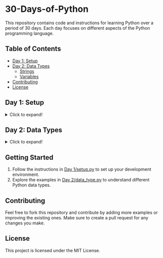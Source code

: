 # 30-Days-of-Python

This repository contains code and instructions for learning Python over a period of 30 days. Each day focuses on different aspects of the Python programming language.

## Table of Contents

- [Day 1: Setup](#day-1-setup)
- [Day 2: Data Types](#day-2-data-types)
  - [Strings](#strings)
  - [Variables](#variables)
- [Contributing](#contributing)
- [License](#license)

## Day 1: Setup

<details>
  <summary>Click to expand!</summary>

**File:** [Day 1/setup.py](Day%201/setup.py)

This file contains instructions for setting up your Python development environment. It includes links to download Python, Visual Studio Code (VS Code), and the Python extension for VS Code.

</details>

## Day 2: Data Types

<details>
  <summary>Click to expand!</summary>

**File:** [Day 2/data_type.py](Day%202/data_type.py)

This file demonstrates various Python data types with examples. The data types covered include:

1. Numeric Types
   - Integer
   - Float
   - Complex
2. Sequence Types
   - String
   - List
   - Tuple
3. Mapping Type
   - Dictionary
4. Set Types
   - Set
5. Boolean Type
   - Boolean
6. None Type
   - None

Each example is printed to the console for easy understanding.

### Strings

**File:** [Day 2/String.py](Day%202/String.py)

This file demonstrates various operations and methods for Python strings. The topics covered include:

- String creation using single, double, and triple quotes
- Type of a string
- String concatenation
- Type conversion
- String methods (changing case, removing whitespace, finding a substring, replacing a substring, splitting a string, joining a list of strings)
- String formatting using f-strings

### Variables

**File:** [Day 2/Variables.py](Day%202/Variables.py)

This file explains variable naming conventions and provides examples of valid and invalid variable names.

</details>

## Getting Started

1. Follow the instructions in [Day 1/setup.py](Day%201/setup.py) to set up your development environment.
2. Explore the examples in [Day 2/data_type.py](Day%202/data_type.py) to understand different Python data types.

## Contributing

Feel free to fork this repository and contribute by adding more examples or improving the existing ones. Make sure to create a pull request for any changes you make.

## License

This project is licensed under the MIT License.
